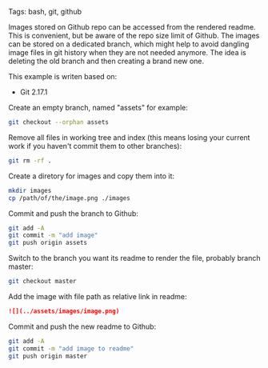 Tags: bash, git, github

Images stored on Github repo can be accessed from the rendered readme. This is convenient, but be aware of the repo size limit of Github. The images can be stored on a dedicated branch, which might help to avoid dangling image files in git history when they are not needed anymore. The idea is deleting the old branch and then creating a brand new one.

This example is writen based on:

- Git 2.17.1

Create an empty branch, named "assets" for example:

```bash
git checkout --orphan assets
```

Remove all files in working tree and index (this means losing your current work if you haven't commit them to other branches):

```bash
git rm -rf .
```

Create a diretory for images and copy them into it:

```bash
mkdir images
cp /path/of/the/image.png ./images
```

Commit and push the branch to Github:

```bash
git add -A
git commit -m "add image"
git push origin assets
```

Switch to the branch you want its readme to render the file, probably branch master:

```bash
git checkout master
```

Add the image with file path as relative link in readme:

```markdown
![](../assets/images/image.png)
```

Commit and push the new readme to Github:

```bash
git add -A
git commit -m "add image to readme"
git push origin master
```
